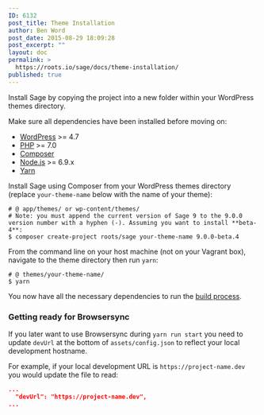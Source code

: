 ```yaml
---
ID: 6132
post_title: Theme Installation
author: Ben Word
post_date: 2015-08-29 18:09:28
post_excerpt: ""
layout: doc
permalink: >
  https://roots.io/sage/docs/theme-installation/
published: true
---
```


Install Sage by copying the project into a new folder within your WordPress themes directory.

Make sure all dependencies have been installed before moving on:

* [WordPress](https://wordpress.org/download/) >= 4.7
* [PHP](http://php.net/manual/en/install.php) >= 7.0
* [Composer](https://getcomposer.org/download/)
* [Node.js](http://nodejs.org/) >= 6.9.x
* [Yarn](https://yarnpkg.com/en/docs/install)

Install Sage using Composer from your WordPress themes directory (replace `your-theme-name` below with the name of your theme):

```shell
# @ app/themes/ or wp-content/themes/
# Note: you must append the current version of Sage 9 to the 9.0.0 version number with a hyphen (-). Assuming you want to install **beta-4**: 
$ composer create-project roots/sage your-theme-name 9.0.0-beta.4
```

From the command line on your host machine (not on your Vagrant box), navigate to the theme directory then run `yarn`:

```shell
# @ themes/your-theme-name/
$ yarn
```

You now have all the necessary dependencies to run the [build process](/sage/theme-development-and-building/#available-build-commands).

### Getting ready for Browsersync

If you later want to use Browsersync during `yarn run start` you need to update `devUrl` at the bottom of `assets/config.json` to reflect your local development hostname.

For example, if your local development URL is `https://project-name.dev` you would update the file to read:
```json
...
  "devUrl": "https://project-name.dev",
...
```

